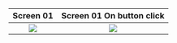Screen 01             |  Screen 01 On button click
:-------------------------:|:-------------------------:
![](https://i.imgur.com/sNUMFMv.png)  |  ![](https://i.imgur.com/Ry2TtPN.png)
